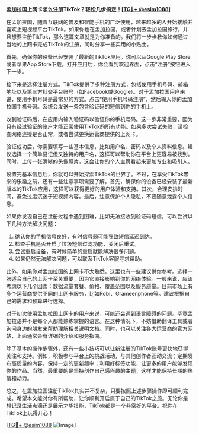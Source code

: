 **孟加拉国上网卡怎么注册TikTok？轻松几步搞定！[[TG💪+ @esim1088](https://t.me/s/esim1088)]**

在孟加拉国，随着互联网的普及和智能手机的广泛使用，越来越多的人开始接触并喜欢上短视频平台TikTok。如果你也在孟加拉国，或者计划去孟加拉国旅行，并且想要注册TikTok，那么这篇文章就是为你准备的。我们将一步步教你如何通过当地的上网卡完成TikTok的注册，同时分享一些实用的小贴士。

首先，确保你的设备已经安装了最新的TikTok应用。你可以从Google Play Store或者苹果App Store下载。打开应用后，你会看到欢迎界面，点击“注册”按钮进入下一步。

接下来是选择注册方式。TikTok提供了多种注册方式，包括使用手机号码、邮箱地址以及第三方社交平台账号（如Facebook或Google）。对于孟加拉国用户来说，使用手机号码是最常见的方式。点击“使用手机号码注册”，然后输入你的孟加拉国手机号码。系统会发送一条包含验证码的短信到你的手机上。

收到验证码后，在应用内输入验证码以验证你的手机号码。这一步非常重要，因为只有经过验证的账户才能正常使用TikTok的所有功能。如果多次尝试失败，请检查网络连接是否正常，或者尝试更换运营商提供的上网卡。

验证成功后，你需要填写一些基本信息，比如用户名、密码以及个人资料信息。建议选择一个简单易记但又独特的用户名，这样可以帮助你在平台上更容易被找到。同时，上传一张清晰的头像照片，这会让你的个人主页看起来更加专业和吸引人。

设置完基本信息后，你就可以开始探索TikTok的世界了。不过，在享受TikTok带来的乐趣之前，还有一些注意事项需要了解。首先，确保你的设备已经安装了最新版本的TikTok应用，这样可以获得更好的用户体验和支持。其次，合理安排时间，避免过度沉迷于短视频内容。最后，注意保护个人隐私，不要随意泄露个人信息。

如果你发现自己在注册过程中遇到困难，比如无法接收到验证码短信，可以尝试以下几种方法解决问题：

1. 确认你的手机信号良好，有时信号弱可能导致短信延迟到达。
2. 检查手机是否开启了垃圾短信过滤功能，关闭后重试。
3. 尝试重启设备，有时候简单的重启就能解决很多问题。
4. 如果仍然无法解决问题，可以联系TikTok客服寻求帮助。

此外，如果你对孟加拉国的上网卡不太熟悉，这里也有一些建议供你参考。选择一张适合自己的上网卡至关重要，因为它直接影响到你的网络体验。一般来说，应该考虑以下几个因素：数据流量套餐、价格、覆盖范围以及服务质量。目前市场上有多个运营商提供不同的上网卡服务，比如Robi、Grameenphone等。建议根据自己的需求和预算进行选择。

对于初次使用孟加拉国上网卡的用户来说，可能还会遇到语言障碍的问题。毕竟孟加拉语并不是每个人都能熟练掌握的语言。在这种情况下，不妨借助翻译工具或者询问身边的朋友来帮助理解相关说明文档。同时，也可以关注各大运营商的官方网站，上面通常会有详细的介绍和服务指南。

除了基本的操作步骤外，还有一些小技巧可以让新注册的TikTok账号更快地获得关注和支持。例如，积极参与平台上的挑战活动，与其他创作者互动交流；定期发布高质量的内容，保持一定的更新频率；利用好标签功能，让更多的用户能够发现你的作品。当然，最重要的是坚持创作自己感兴趣的主题，这样才能保持长期的热情和动力。

总之，在孟加拉国注册TikTok其实并不复杂，只要按照上述步骤操作即可顺利完成。希望本文能对你有所帮助，让你顺利开启属于自己的TikTok之旅。无论你是想记录生活点滴还是展示才华技能，TikTok都是一个非常好的平台。祝你在TikTok上玩得开心！

[[TG💪+ @esim1088](https://t.me/s/esim1088) ![Image](https://i.postimg.cc/4NQfJmqS/Snipaste-2025-05-13-00-14-12.png)]